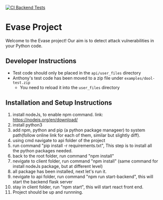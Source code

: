 [![CI Backend Tests](https://github.com/Bruce-liushaopeng/Evase/actions/workflows/ci_tests.yml/badge.svg?branch=main)](https://github.com/Bruce-liushaopeng/Evase/actions/workflows/ci_tests.yml)

# Evase Project

Welcome to the Evase project! Our aim is to detect attack vulnerabilities in your Python code.

## Developer Instructions

- Test code should only be placed in the `api/user_files` directory
- Anthony's test code has been moved to a zip file under `examples/dool-test.zip`
  - You need to reload it into the `user_files` directory

## Installation and Setup Instructions

1. install nodeJs, to enable npm command. link:  https://nodejs.org/en/download/
2. install python3
3. add npm, python and pip (a python package manageer) to system path(follow online link for each of them, similar but slightly diff).
4. using cmd navigate to api folder of the project
5. run command "pip install -r requirements.txt", This step is to install all the python packages needed.
6. back to the root folder, run command "npm install"
7. nevigate to client folder, run command "npm install" (same command for install nodeJs package, but at different level)
8. all package has been installed, next let's run it.
9. nevigate to api folder, run command "npm run start-backend", this will start the backend flask server
10. stay in client folder, run "npm start", this will start react front end.
11. Project should be up and runnning.

